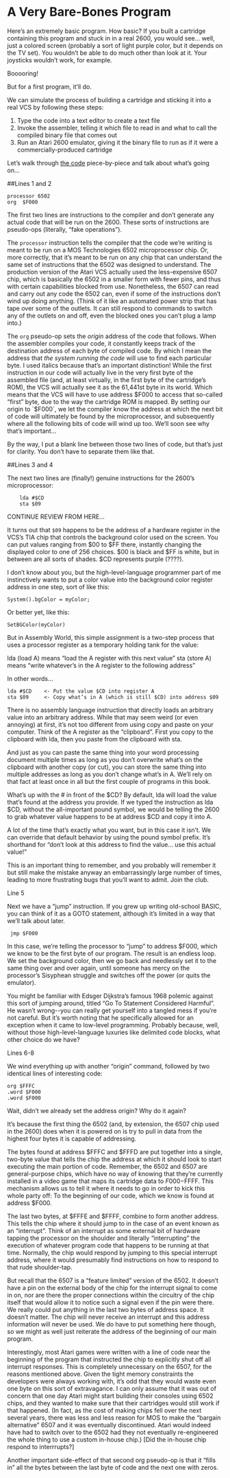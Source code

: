 # A Very Bare-Bones Program

Here’s an extremely basic program. How basic? If you built a cartridge containing this program and stuck in in a real 2600, you would see… well, just a colored screen (probably a sort of light purple color, but it depends on the TV set). You wouldn’t be able to do much other than look at it. Your joysticks wouldn’t work, for example.

Booooring!

But for a first program, it’ll do.

We can simulate the process of building a cartridge and sticking it into a real VCS by following these steps:

1. Type the code into a text editor to create a text file
2. Invoke the assembler, telling it which file to read in and what to call the compiled binary file that comes out
3. Run an Atari 2600 emulator, giving it the binary file to run as if it were a commercially-produced cartridge

Let’s walk through [the code](./bbones1.asm "Code for Bare-Bones Program #1") piece-by-piece and talk about what’s going on...

##Lines 1 and 2

```assembly
processor 6502
org  $F000
```

The first two lines are instructions to the compiler and don’t generate any actual code that will be run on the 2600. These sorts of instructions are pseudo-ops (literally, “fake operations”).

The `processor` instruction tells the compiler that the code we’re writing is meant to be run on a MOS Technologies 6502 microprocessor chip. Or, more correctly, that it’s meant to be run on any chip that can understand the same set of instructions that the 6502 was designed to understand. The production version of the Atari VCS actually used the less-expensive 6507 chip, which is basically the 6502 in a smaller form with fewer pins, and thus with certain capabilities blocked from use. Nonetheless, the 6507 can read and carry out any code the 6502 can, even if some of the instructions don’t wind up doing anything. (Think of it like an automated power strip that has tape over some of the outlets. It can still respond to commands to switch any of the outlets on and off, even the blocked ones you can’t plug a lamp into.)

The `org` pseudo-op sets the *origin* address of the code that follows. When the assembler compiles your code, it constantly keeps track of the destination address of each byte of compiled code. By which I mean the address that *the system running the code* will use to find each particular byte. I used italics because that’s an important distinction! While the first instruction in our code will actually live in the very first byte of the assembled file (and, at least virtually, in the first byte of the cartridge’s ROM), the VCS will actually see it as the 61,441st byte in its world. Which means that the VCS will have to use address $F000 to access that so-called “first” byte, due to the way the cartridge ROM is mapped. By setting our origin to `$F000`, we let the compiler know the address at which the next bit of code will ultimately be found by the microprocessor, and subsequently where all the following bits of code will wind up too. We’ll soon see why that’s important...

By the way, I put a blank line between those two lines of code, but that’s just for clarity. You don’t have to separate them like that.

##Lines 3 and 4

The next two lines are (finally!) genuine instructions for the 2600’s microprocessor:

```assembly
	lda #$CD
	sta $09
```

CONTINUE REVIEW FROM HERE...


It turns out that `$09` happens to be the address of a hardware register in the VCS’s TIA chip that controls the background color used on the screen. You can put values ranging from $00 to $FF there, instantly changing the displayed color to one of 256 choices. $00 is black and $FF is white, but in between are all sorts of shades. $CD represents purple (????).

I don’t know about you, but the high-level-language programmer part of me instinctively wants to put a color value into the background color register address in one step, sort of like this:

    System().bgColor = myColor;

Or better yet, like this:

    SetBGColor(myColor)

But in Assembly World, this simple assignment is a two-step process that uses a processor register as a temporary holding tank for the value:

lda (load A) means “load the A register with this next value”
sta (store A) means “write whatever’s in the A register to the following address”

In other words…

	lda #$CD    <- Put the value $CD into register A
	sta $09     <- Copy what’s in A (which is still $CD) into address $09

There is no assembly language instruction that directly loads an arbitrary value into an arbitrary address. While that may seem weird (or even annoying) at first, it’s not too different from using copy and paste on your computer. Think of the A register as the “clipboard”. First you copy to the clipboard with lda, then you paste from the clipboard with sta.

And just as you can paste the same thing into your word processing document multiple times as long as you don’t overwrite what’s on the clipboard with another copy (or cut), you can store the same thing into multiple addresses as long as you don’t change what’s in A. We’ll rely on that fact at least once in all but the first couple of programs in this book.

What’s up with the # in front of the $CD? By default, lda will load the value that’s found at the address you provide. If we typed the instruction as lda $CD, without the all-important pound symbol, we would be telling the 2600 to grab whatever value happens to be at address $CD and copy it into A.

A lot of the time that’s exactly what you want, but in this case it isn’t. We can override that default behavior by using the pound symbol prefix. It’s shorthand for “don’t look at this address to find the value… use this actual value!”

This is an important thing to remember, and you probably will remember it but still make the mistake anyway an embarrassingly large number of times, leading to more frustrating bugs that you’ll want to admit. Join the club.

Line 5

Next we have a “jump” instruction. If you grew up writing old-school BASIC, you can think of it as a GOTO statement, although it’s limited in a way that we’ll talk about later.

     jmp $F000

In this case, we’re telling the processor to “jump” to address $F000, which we know to be the first byte of our program. The result is an endless loop. We set the background color, then we go back and needlessly set it to the same thing over and over again, until someone has mercy on the processor’s Sisyphean struggle and switches off the power (or quits the emulator).

You might be familiar with Edsger Dijkstra’s famous 1968 polemic against this sort of jumping around, titled “Go To Statement Considered Harmful”. He wasn’t wrong--you can really get yourself into a tangled mess if you’re not careful. But it’s worth noting that he specifically allowed for an exception when it came to low-level programming. Probably because, well, without those high-level-language luxuries like delimited code blocks, what other choice do we have?

Lines 6-8

We wind everything up with another “origin” command, followed by two identical lines of interesting code:

	org $FFFC
	.word $F000
	.word $F000

Wait, didn’t we already set the address origin? Why do it again?

It’s because the first thing the 6502 (and, by extension, the 6507 chip used in the 2600) does when it is powered on is try to pull in data from the highest four bytes it is capable of addressing.

The bytes found at address $FFFC and $FFFD are put together into a single, two-byte value that tells the chip the address at which it should look to start executing the main portion of code. Remember, the 6502 and 6507 are general-purpose chips, which have no way of knowing that they’re currently installed in a video game that maps its cartridge data to $F000-$FFFF. This mechanism allows us to tell it where it needs to go in order to kick this whole party off:  To the beginning of our code, which we know is found at address $F000.

The last two bytes, at $FFFE and $FFFF, combine to form another address. This tells the chip where it should jump to in the case of an event known as an “interrupt”. Think of an interrupt as some external bit of hardware tapping the processor on the shoulder and literally “interrupting” the execution of whatever program code that happens to be running at that time. Normally, the chip would respond by jumping to this special interrupt address, where it would presumably find instructions on how to respond to that rude shoulder-tap.

But recall that the 6507 is a “feature limited” version of the 6502. It doesn’t have a pin on the external body of the chip for the interrupt signal to come in on, nor are there the proper connections within the circuitry of the chip itself that would allow it to notice such a signal even if the pin were there. We really could put anything in the last two bytes of address space. It doesn’t matter. The chip will never receive an interrupt and this address information will never be used. We do have to put something here though, so we might as well just reiterate the address of the beginning of our main program.

Interestingly, most Atari games were written with a line of code near the beginning of the program that instructed the chip to explicitly shut off all interrupt responses. This is completely unnecessary on the 6507, for the reasons mentioned above. Given the tight memory constraints the developers were always working with, it’s odd that they would waste even one byte on this sort of extravagance. I can only assume that it was out of concern that one day Atari might start building their consoles using 6502 chips, and they wanted to make sure that their cartridges would still work if that happened. (In fact, as the cost of making chips fell over the next several years, there was less and less reason for MOS to make the “bargain alternative” 6507 and it was eventually discontinued. Atari would indeed have had to switch over to the 6502 had they not eventually re-engineered the whole thing to use a custom in-house chip.) [Did the in-house chip respond to interrrupts?]

Another important side-effect of that second org pseudo-op is that it “fills in” all the bytes between the last byte of code and the next one with zeros.
